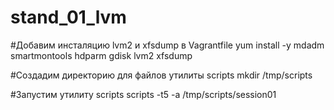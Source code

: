 # stand_01_lvm
#Добавим инсталяцию lvm2 и xfsdump в Vagrantfile
yum install -y mdadm smartmontools hdparm gdisk lvm2 xfsdump

#Создадим директорию для файлов утилиты scripts
mkdir /tmp/scripts

#Запустим утилиту scripts
scripts -t5 -a /tmp/scripts/session01
